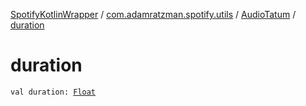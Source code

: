 [SpotifyKotlinWrapper](../../index.md) / [com.adamratzman.spotify.utils](../index.md) / [AudioTatum](index.md) / [duration](./duration.md)

# duration

`val duration: `[`Float`](https://kotlinlang.org/api/latest/jvm/stdlib/kotlin/-float/index.html)